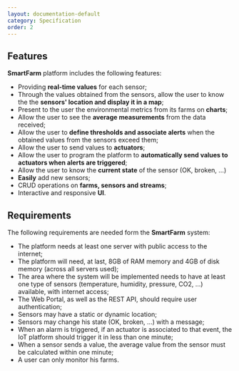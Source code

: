 ```yaml
---
layout: documentation-default
category: Specification
order: 2
---
```


## Features

**SmartFarm** platform includes the following features:

* Providing **real-time values** for each sensor;
* Through the values obtained from the sensors, allow the user to know the the **sensors' location and display it in a map**;
* Present to the user the environmental metrics from its farms on **charts**;
* Allow the user to see the **average measurements** from the data received;
* Allow the user to **define thresholds and associate alerts** when the obtained values from the sensors exceed them;
* Allow the user to send values to **actuators**;
* Allow the user to program the platform to **automatically send values to actuators when alerts are triggered**;
* Allow the user to know the **current state** of the sensor (OK, broken, ...)
* **Easily** add new sensors;
* CRUD operations on **farms, sensors and streams**;
* Interactive and responsive **UI**.

## Requirements

The following requirements are needed form the **SmartFarm** system:

* The platform needs at least one server with public access to the internet;
* The platform will need, at last, 8GB of RAM memory and 4GB of disk memory (across all servers used);
* The area where the system will be implemented needs to have at least one
type of sensors (temperature, humidity, pressure, CO2, ...) available,
with internet access;
* The Web Portal, as well as the REST API, should require user authentication;
* Sensors may have a static or dynamic location;
* Sensors may change his state (OK, broken, ...) with a message;
* When an alarm is triggered, if an actuator is associated to that event,
the IoT platform should trigger it in less than one minute;
* When a sensor sends a value, the average value from the sensor must be calculated within one minute;
* A user can only monitor his farms.

